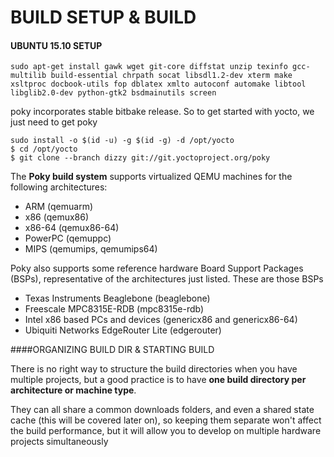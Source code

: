 # BUILD SETUP & BUILD

#### UBUNTU 15.10 SETUP

```
sudo apt-get install gawk wget git-core diffstat unzip texinfo gcc-multilib build-essential chrpath socat libsdl1.2-dev xterm make xsltproc docbook-utils fop dblatex xmlto autoconf automake libtool libglib2.0-dev python-gtk2 bsdmainutils screen
```

poky incorporates stable bitbake release. So to get started with yocto, we just need to get poky

```
sudo install -o $(id -u) -g $(id -g) -d /opt/yocto 
$ cd /opt/yocto 
$ git clone --branch dizzy git://git.yoctoproject.org/poky
```


The **Poky build system** supports virtualized QEMU machines for the following architectures: 

* ARM (qemuarm) 
* x86 (qemux86) 
* x86-64 (qemux86-64) 
* PowerPC (qemuppc) 
* MIPS (qemumips, qemumips64)


Poky also supports some reference hardware Board Support Packages (BSPs), representative of the architectures just listed. These are those BSPs

* Texas Instruments Beaglebone (beaglebone) 
* Freescale MPC8315E-RDB (mpc8315e-rdb) 
* Intel x86 based PCs and devices (genericx86 and genericx86-64) 
* Ubiquiti Networks EdgeRouter Lite (edgerouter)



####ORGANIZING BUILD DIR & STARTING BUILD

There is no right way to structure the build directories when you have multiple projects, but a good practice is to have **one build directory per architecture or machine type**. 

They can all share a common downloads folders, and even a shared state cache (this will be covered later on), so keeping them separate won't affect the build performance, but it will allow you to develop on multiple hardware projects simultaneously

